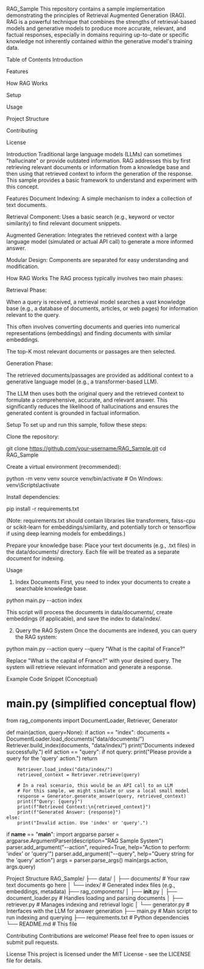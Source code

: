 RAG_Sample
This repository contains a sample implementation demonstrating the principles of Retrieval Augmented Generation (RAG). RAG is a powerful technique that combines the strengths of retrieval-based models and generative models to produce more accurate, relevant, and factual responses, especially in domains requiring up-to-date or specific knowledge not inherently contained within the generative model's training data.

Table of Contents
Introduction

Features

How RAG Works

Setup

Usage

Project Structure

Contributing

License

Introduction
Traditional large language models (LLMs) can sometimes "hallucinate" or provide outdated information. RAG addresses this by first retrieving relevant documents or information from a knowledge base and then using that retrieved context to inform the generation of the response. This sample provides a basic framework to understand and experiment with this concept.

Features
Document Indexing: A simple mechanism to index a collection of text documents.

Retrieval Component: Uses a basic search (e.g., keyword or vector similarity) to find relevant document snippets.

Augmented Generation: Integrates the retrieved context with a large language model (simulated or actual API call) to generate a more informed answer.

Modular Design: Components are separated for easy understanding and modification.

How RAG Works
The RAG process typically involves two main phases:

Retrieval Phase:

When a query is received, a retrieval model searches a vast knowledge base (e.g., a database of documents, articles, or web pages) for information relevant to the query.

This often involves converting documents and queries into numerical representations (embeddings) and finding documents with similar embeddings.

The top-K most relevant documents or passages are then selected.

Generation Phase:

The retrieved documents/passages are provided as additional context to a generative language model (e.g., a transformer-based LLM).

The LLM then uses both the original query and the retrieved context to formulate a comprehensive, accurate, and relevant answer. This significantly reduces the likelihood of hallucinations and ensures the generated content is grounded in factual information.

Setup
To set up and run this sample, follow these steps:

Clone the repository:

git clone https://github.com/your-username/RAG_Sample.git
cd RAG_Sample

Create a virtual environment (recommended):

python -m venv venv
source venv/bin/activate  # On Windows: venv\Scripts\activate

Install dependencies:

pip install -r requirements.txt

(Note: requirements.txt should contain libraries like transformers, faiss-cpu or scikit-learn for embeddings/similarity, and potentially torch or tensorflow if using deep learning models for embeddings.)

Prepare your knowledge base:
Place your text documents (e.g., .txt files) in the data/documents/ directory. Each file will be treated as a separate document for indexing.

Usage
1. Index Documents
First, you need to index your documents to create a searchable knowledge base.

python main.py --action index

This script will process the documents in data/documents/, create embeddings (if applicable), and save the index to data/index/.

2. Query the RAG System
Once the documents are indexed, you can query the RAG system:

python main.py --action query --query "What is the capital of France?"

Replace "What is the capital of France?" with your desired query. The system will retrieve relevant information and generate a response.

Example Code Snippet (Conceptual)
# main.py (simplified conceptual flow)

from rag_components import DocumentLoader, Retriever, Generator

def main(action, query=None):
    if action == "index":
        documents = DocumentLoader.load_documents("data/documents/")
        Retriever.build_index(documents, "data/index/")
        print("Documents indexed successfully.")
    elif action == "query":
        if not query:
            print("Please provide a query for the 'query' action.")
            return

        Retriever.load_index("data/index/")
        retrieved_context = Retriever.retrieve(query)

        # In a real scenario, this would be an API call to an LLM
        # For this sample, we might simulate or use a local small model
        response = Generator.generate_answer(query, retrieved_context)
        print(f"Query: {query}")
        print(f"Retrieved Context:\n{retrieved_context}")
        print(f"Generated Answer: {response}")
    else:
        print("Invalid action. Use 'index' or 'query'.")

if __name__ == "__main__":
    import argparse
    parser = argparse.ArgumentParser(description="RAG Sample System")
    parser.add_argument("--action", required=True, help="Action to perform: 'index' or 'query'")
    parser.add_argument("--query", help="Query string for the 'query' action")
    args = parser.parse_args()
    main(args.action, args.query)

Project Structure
RAG_Sample/
├── data/
│   ├── documents/        # Your raw text documents go here
│   └── index/            # Generated index files (e.g., embeddings, metadata)
├── rag_components/
│   ├── __init__.py
│   ├── document_loader.py # Handles loading and parsing documents
│   ├── retriever.py       # Manages indexing and retrieval logic
│   └── generator.py       # Interfaces with the LLM for answer generation
├── main.py               # Main script to run indexing and querying
├── requirements.txt      # Python dependencies
└── README.md             # This file

Contributing
Contributions are welcome! Please feel free to open issues or submit pull requests.

License
This project is licensed under the MIT License - see the LICENSE file for details.

